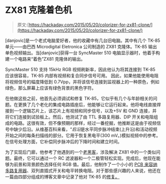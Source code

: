 # ZX81 克隆着色机

> 原文:[https://hackaday.com/2015/05/20/colorizer-for-zx81-clone/](https://hackaday.com/2015/05/20/colorizer-for-zx81-clone/)

[danjovic]是一个老式电脑爱好者，他的收藏中有几台旧电脑。其中有几个 TK-85 单元——由巴西 Microdigital Eletronica 公司制造的 ZX81 克隆体。TK-85 输出单色视频输出。当[danjovic]获得一台 SyncMaster 510 电脑显示器时，他着手构建一个电路来“着色”ZX81 克隆体的输出。

SyncMaster 510 支持 15kHz RGB 视频刷新率，因此他认为将其连接到 TK-85 应该很容易，TK-85 内部有视频和复合同步信号可用。 因此，如果他能使用电阻将视频信号的幅度降低到 0.7Vpp，并将该信号连接到监视器上的一种原色，例如绿色，那么屏幕上应该有绿色背景的黑色字符。

在他做这些之前，他首先必须调试和修复 TK-85，它似乎有几个与年龄相关的问题。在更换了几个老化的集成电路插座后，他能够让它运行起来。他将电线直接焊接到一个逻辑芯片上，该芯片上有视频和同步信号，以及+5V 和 GND 连接，并将它们连接到试验板上。然后，他测试了由 TTL 多路复用器、DIP 开关和电阻组成的电路。这很有效，但不像预期的那样，经过一番挖掘，他推断这是由于视频信号中缺少后沿。从维基百科来看，“*后沿*是水平同步脉冲结束(上升沿)和活动视频开始之间的每条扫描线的部分。它用于恢复黑电平(300 mV。)模拟视频中的参考。在信号处理方面，它补偿同步脉冲后的下降时间和建立时间。

为了实现后门廊，他参考了他遇到的一个[老黑客](http://translate.googleusercontent.com/translate_c?depth=1&rurl=translate.google.com&sandbox=0&sl=auto&tl=en&u=http://victortrucco.com/TK/ZX81Backporch/ZX81Backporch.asp&usg=ALkJrhhcYL7fBAIMrhBSja8Hr03Jzz2dYA)，涉及解决 ZX81 中的一个类似问题。最终，它可以通过一个 RC 滤波器和一个二极管轻松实现。完成后，他现在能够为前景和背景颜色选择任何 RGB 值。最后，他制作了一个小小的 [PCB 来容纳多路复用器](http://translate.google.com/translate?sl=auto&tl=en&u=http://danjovic.blogspot.com.br/2015/05/placa-do-adaptador-rgb-kolour.html&sandbox=0&usg=ALkJrhjQTvlEZjLyzgirhWGKr0PqeIgMxQ)、双列直插式开关和电平转换电阻。对于那些感兴趣的人来说，他还在一篇由四部分组成的博客文章中记录了他对 TK-85 的[修复。](http://translate.google.com/translate?sl=auto&tl=en&u=http://danjovic.blogspot.com.br/&sandbox=0&usg=ALkJrhjPCMN4SvNzgth_-IpexCce5zdpfA)